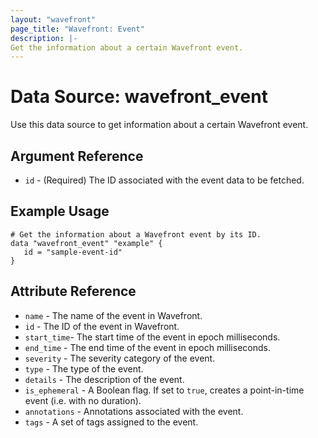 ```yaml
---
layout: "wavefront"
page_title: "Wavefront: Event"
description: |-
Get the information about a certain Wavefront event.
---
```


# Data Source: wavefront_event

Use this data source to get information about a certain Wavefront event.

## Argument Reference
* `id` - (Required) The ID associated with the event data to be fetched.

## Example Usage

```hcl
# Get the information about a Wavefront event by its ID.
data "wavefront_event" "example" {
   id = "sample-event-id"
}
```

## Attribute Reference

* `name` - The name of the event in Wavefront.
* `id` - The ID of the event in Wavefront.
* `start_time`- The start time of the event in epoch milliseconds.
* `end_time` - The end time of the event in epoch milliseconds.
* `severity` - The severity category of the event.
* `type` - The type of the event.
* `details` - The description of the event.
* `is_ephemeral` - A Boolean flag. If set to `true`, creates a point-in-time event (i.e. with no duration).
* `annotations` - Annotations associated with the event.
* `tags` - A set of tags assigned to the event.
